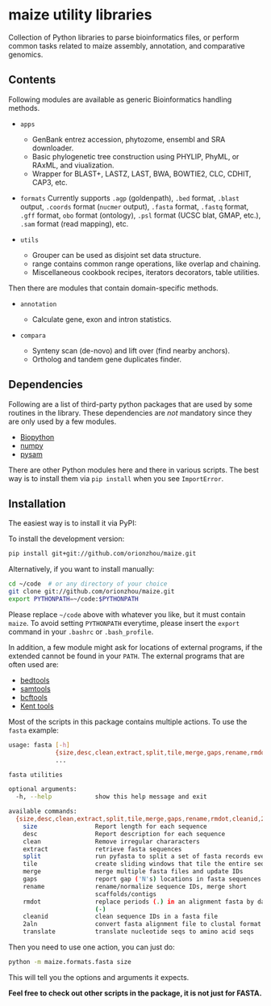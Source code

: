 # maize utility libraries

Collection of Python libraries to parse bioinformatics files, or perform 
common tasks related to maize assembly, annotation, and comparative genomics.

## Contents

Following modules are available as generic Bioinformatics handling methods.

- `apps`
  - GenBank entrez accession, phytozome, ensembl and SRA downloader.
  - Basic phylogenetic tree construction using PHYLIP, PhyML, or RAxML, 
    and viualization.
  - Wrapper for BLAST+, LASTZ, LAST, BWA, BOWTIE2, CLC, CDHIT, CAP3, etc.

- `formats`
    Currently supports `.agp` (goldenpath), `.bed` format, `.blast` output,
    `.coords` format (`nucmer` output), `.fasta` format, `.fastq` format,
    `.gff` format, `obo` format (ontology),
    `.psl` format (UCSC blat, GMAP, etc.), `.sam` format (read mapping), etc.

- `utils`
  - Grouper can be used as disjoint set data structure.
  - range contains common range operations, like overlap
    and chaining.
  - Miscellaneous cookbook recipes, iterators decorators,
    table utilities.

Then there are modules that contain domain-specific methods.

- `annotation`
  - Calculate gene, exon and intron statistics.

- `compara`
  - Synteny scan (de-novo) and lift over (find nearby anchors).
  - Ortholog and tandem gene duplicates finder.

## Dependencies

Following are a list of third-party python packages that are used by
some routines in the library. These dependencies are *not* mandatory
since they are only used by a few modules.

- [Biopython](http://www.biopython.org)
- [numpy](http://numpy.scipy.org)
- [pysam](http://pysam.readthedocs.io/en/latest)

There are other Python modules here and there in various scripts. The
best way is to install them via `pip install` when you see `ImportError`.

## Installation

The easiest way is to install it via PyPI:

To install the development version:

```bash
pip install git+git://github.com/orionzhou/maize.git
```

Alternatively, if you want to install manually:

```bash
cd ~/code  # or any directory of your choice
git clone git://github.com/orionzhou/maize.git
export PYTHONPATH=~/code:$PYTHONPATH
```

Please replace `~/code` above with whatever you like, but it must
contain `maize`. To avoid setting `PYTHONPATH` everytime, please insert
the `export` command in your `.bashrc` or `.bash_profile`.

In addition, a few module might ask for locations of external programs,
if the extended cannot be found in your `PATH`. The external programs
that are often used are:

- [bedtools](https://github.com/arq5x/bedtools2)
- [samtools](https://github.com/samtools/samtools)
- [bcftools](https://github.com/samtools/bcftools)
- [Kent tools](http://hgdownload.cse.ucsc.edu/admin/jksrc.zip)

Most of the scripts in this package contains multiple actions. To use
the `fasta` example:

```bash
usage: fasta [-h]
             {size,desc,clean,extract,split,tile,merge,gaps,rename,rmdot,cleanid,2aln,translate}
             ...

fasta utilities

optional arguments:
  -h, --help            show this help message and exit

available commands:
  {size,desc,clean,extract,split,tile,merge,gaps,rename,rmdot,cleanid,2aln,translate}
    size                Report length for each sequence
    desc                Report description for each sequence
    clean               Remove irregular chararacters
    extract             retrieve fasta sequences
    split               run pyfasta to split a set of fasta records evenly
    tile                create sliding windows that tile the entire sequence
    merge               merge multiple fasta files and update IDs
    gaps                report gap ('N's) locations in fasta sequences
    rename              rename/normalize sequence IDs, merge short
                        scaffolds/contigs
    rmdot               replace periods (.) in an alignment fasta by dashes
                        (-)
    cleanid             clean sequence IDs in a fasta file
    2aln                convert fasta alignment file to clustal format
    translate           translate nucleotide seqs to amino acid seqs
```

Then you need to use one action, you can just do:

```bash
python -m maize.formats.fasta size
```

This will tell you the options and arguments it expects.

**Feel free to check out other scripts in the package, it is not just
for FASTA.**

